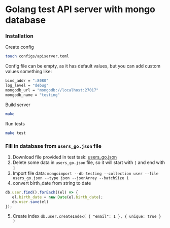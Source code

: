 # Golang test API server with mongo database

### Installation

Create config

```bash
touch configs/apiserver.toml
```

Config file can be empty, as it has default values, but you can add custom values something like:

```bash
bind_addr = ":8080"
log_level = "debug"
mongodb_url = "mongodb://localhost:27017"
mongodb_name = "testing"
```

Build server

```bash
make
```

Run tests

```bash
make test
```


### Fill in database from `users_go.json` file
 1. Download file provided in test task: [users_go.json](https://drive.google.com/file/d/1tjubsoSwdzPK553ovvmMZs9qQwMjlKh1/view)
 2. Delete some data in `users_go.json` file, so it will start with `[` and end with `]`
 3. Import file data: `mongoimport --db testing --collection user --file users_go.json --type json --jsonArray --batchSize 1`
 4. convert birth_date from string to date
 ```js
db.user.find().forEach((el) => {
    el.birth_date = new Date(el.birth_date);
    db.user.save(el)
});
```
 5. Create index `db.user.createIndex( { "email": 1 }, { unique: true } )`
 